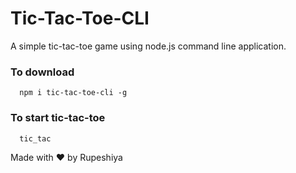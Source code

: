 # Tic-Tac-Toe-CLI

A simple tic-tac-toe game using node.js command line application.


### To download

```
  npm i tic-tac-toe-cli -g

```
### To start tic-tac-toe

```
  tic_tac

```

Made with :heart: by Rupeshiya
